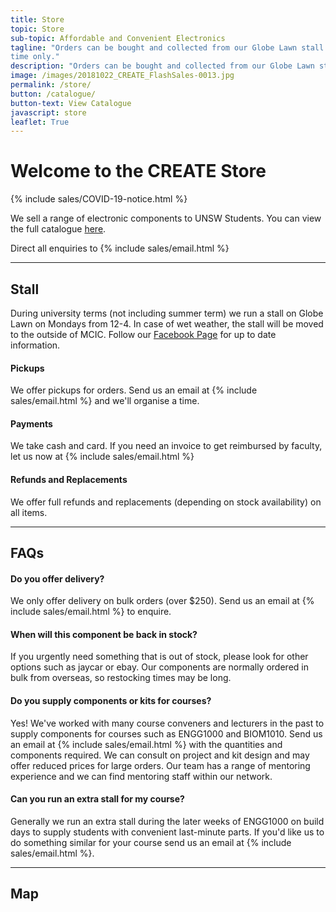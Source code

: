 ```yaml
---
title: Store
topic: Store
sub-topic: Affordable and Convenient Electronics
tagline: "Orders can be bought and collected from our Globe Lawn stall on Mondays from 12pm to 4pm during UNSW terms
time only."
description: "Orders can be bought and collected from our Globe Lawn stall on Mondays from 12pm to 4pm during UNSW terms time only."
image: /images/20181022_CREATE_FlashSales-0013.jpg
permalink: /store/
button: /catalogue/
button-text: View Catalogue
javascript: store
leaflet: True
---
```


# Welcome to the CREATE Store

{% include sales/COVID-19-notice.html %}

We sell a range of electronic components to UNSW Students. You can view the full catalogue [here](/catalogue).

Direct all enquiries to {% include sales/email.html %}

---

## Stall

During university terms (not including summer term) we run a stall on Globe Lawn on Mondays from 12-4. In case of wet weather, the stall will be moved to the outside of MCIC. Follow our [Facebook Page](https://www.facebook.com/CreateUnsw) for up to date information.

#### Pickups

We offer pickups for orders. Send us an email at {% include sales/email.html %} and we'll organise a time.

#### Payments

We take cash and card. If you need an invoice to get reimbursed by faculty, let us now at {% include sales/email.html %}

#### Refunds and Replacements

We offer full refunds and replacements (depending on stock availability) on all items.

---

## FAQs

#### Do you offer delivery?

We only offer delivery on bulk orders (over $250). Send us an email at {% include sales/email.html %} to enquire.

#### When will this component be back in stock?

If you urgently need something that is out of stock, please look for other options such as jaycar or ebay. Our components are normally ordered in bulk from overseas, so restocking times may be long.

#### Do you supply components or kits for courses?

Yes! We've worked with many course conveners and lecturers in the past to supply components for courses such as ENGG1000 and BIOM1010. Send us an email at {% include sales/email.html %} with the quantities and components required. We can consult on project and kit design and may offer reduced prices for large orders. Our team has a range of mentoring experience and we can find mentoring staff within our network.

#### Can you run an extra stall for my course?

Generally we run an extra stall during the later weeks of ENGG1000 on build days to supply students with convenient last-minute parts. If you'd like us to do something similar for your course send us an email at {% include sales/email.html %}.

---

## Map
<div id="salesmap"></div>
